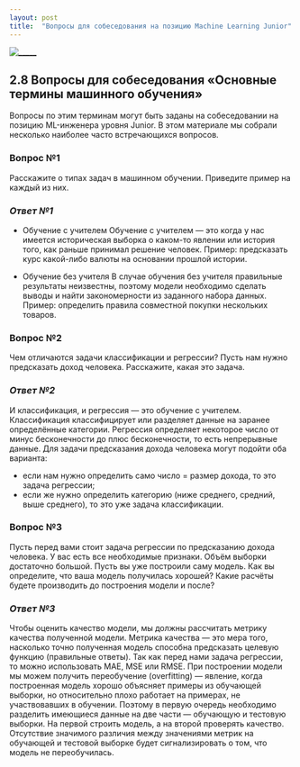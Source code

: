 ```yaml
---
layout: post
title:  "Вопросы для собеседования на позицию Machine Learning Junior"
---
```


[![_____](https://github.com/UzunDemir/uzundemir.github.io/assets/94790150/2c80eebc-1909-4eb6-bf83-cbd0bd980634)](https://uzundemir.github.io//ml-interview)

## 2.8 Вопросы для собеседования «Основные термины машинного обучения»

Вопросы по этим терминам могут быть заданы на собеседовании на позицию ML-инженера уровня Junior. В этом материале мы собрали несколько наиболее часто встречающихся вопросов. 

### Вопрос №1
Расскажите о типах задач в машинном обучении. Приведите пример на каждый из них.

### *Ответ №1*

* Обучение с учителем
Обучение с учителем — это когда у нас имеется историческая выборка о каком-то явлении или история того, как раньше принимал решение человек. 
Пример: предсказать курс какой-либо валюты на основании прошлой истории.

* Обучение без учителя
В случае обучения без учителя правильные результаты неизвестны, поэтому модели необходимо сделать выводы и найти закономерности из заданного набора данных. 
Пример: определить правила совместной покупки нескольких товаров.

### Вопрос №2
Чем отличаются задачи классификации и регрессии?
Пусть нам нужно предсказать доход человека. Расскажите, какая это задача.

### *Ответ №2*

И классификация, и регрессия — это обучение с учителем. Классификация классифицирует или разделяет данные на заранее определённые категории. Регрессия определяет некоторое число от минус бесконечности до плюс бесконечности, то есть непрерывные данные. 
Для задачи предсказания дохода человека могут подойти оба варианта:
* если нам нужно определить само число = размер дохода, то это задача регрессии;
* если же нужно определить категорию (ниже среднего, средний, выше среднего), то это уже задача классификации.

### Вопрос №3
Пусть перед вами стоит задача регрессии по предсказанию дохода человека. У вас есть все необходимые признаки. Объём выборки достаточно большой. Пусть вы уже построили саму модель. Как вы определите, что ваша модель получилась хорошей? Какие расчёты будете производить до построения модели и после?

### *Ответ №3*
Чтобы оценить качество модели, мы должны рассчитать метрику качества полученной модели. Метрика качества — это мера того, насколько точно полученная модель способна предсказать целевую функцию (правильные ответы). Так как перед нами задача регрессии, то можно использовать MAE, MSE или RMSE.
При построении модели мы можем получить переобучение (overfitting) — явление, когда построенная модель хорошо объясняет примеры из обучающей выборки, но относительно плохо работает на примерах, не участвовавших в обучении.
Поэтому в первую очередь необходимо разделить имеющиеся данные на две части — обучающую и тестовую выборки. На первой строить модель, а на второй проверять качество. Отсутствие значимого различия между значениями метрик на обучающей и тестовой выборке будет сигнализировать о том, что модель не переобучилась.




